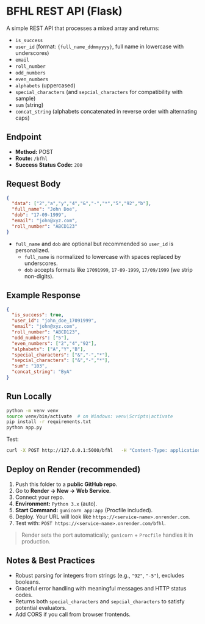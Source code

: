
# BFHL REST API (Flask)

A simple REST API that processes a mixed array and returns:
- `is_success`
- `user_id` (format: `{full_name_ddmmyyyy}`, full name in lowercase with underscores)
- `email`
- `roll_number`
- `odd_numbers`
- `even_numbers`
- `alphabets` (uppercased)
- `special_characters` (and `sepcial_characters` for compatibility with sample)
- `sum` (string)
- `concat_string` (alphabets concatenated in reverse order with alternating caps)

## Endpoint

- **Method:** POST  
- **Route:** `/bfhl`  
- **Success Status Code:** `200`

## Request Body

```json
{
  "data": ["2","a","y","4","&","-","*","5","92","b"],
  "full_name": "John Doe",
  "dob": "17-09-1999",
  "email": "john@xyz.com",
  "roll_number": "ABCD123"
}
```

- `full_name` and `dob` are optional but recommended so `user_id` is personalized.
  - `full_name` is normalized to lowercase with spaces replaced by underscores.
  - `dob` accepts formats like `17091999`, `17-09-1999`, `17/09/1999` (we strip non-digits).

## Example Response

```json
{
  "is_success": true,
  "user_id": "john_doe_17091999",
  "email": "john@xyz.com",
  "roll_number": "ABCD123",
  "odd_numbers": ["5"],
  "even_numbers": ["2","4","92"],
  "alphabets": ["A","Y","B"],
  "special_characters": ["&","-","*"],
  "sepcial_characters": ["&","-","*"],
  "sum": "103",
  "concat_string": "ByA"
}
```

## Run Locally

```bash
python -m venv venv
source venv/bin/activate  # on Windows: venv\Scripts\activate
pip install -r requirements.txt
python app.py
```

Test:

```bash
curl -X POST http://127.0.0.1:5000/bfhl   -H "Content-Type: application/json"   -d '{"data":["2","a","y","4","&","-","*","5","92","b"],"full_name":"John Doe","dob":"17/09/1999","email":"john@xyz.com","roll_number":"ABCD123"}'
```

## Deploy on Render (recommended)

1. Push this folder to a **public GitHub repo**.
2. Go to **Render → New → Web Service**.
3. Connect your repo.
4. **Environment:** `Python 3.x` (auto).
5. **Start Command:** `gunicorn app:app` (Procfile included).
6. Deploy. Your URL will look like `https://<service-name>.onrender.com`.
7. Test with: `POST https://<service-name>.onrender.com/bfhl`.

> Render sets the port automatically; `gunicorn` + `Procfile` handles it in production.

## Notes & Best Practices

- Robust parsing for integers from strings (e.g., `"92"`, `"-5"`), excludes booleans.
- Graceful error handling with meaningful messages and HTTP status codes.
- Returns both `special_characters` and `sepcial_characters` to satisfy potential evaluators.
- Add CORS if you call from browser frontends.
